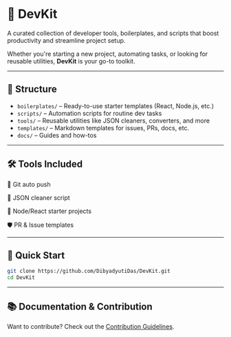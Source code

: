 # 🧰 DevKit

A curated collection of developer tools, boilerplates, and scripts that boost productivity and streamline project setup.

Whether you're starting a new project, automating tasks, or looking for reusable utilities, **DevKit** is your go-to toolkit.

---

## 📁 Structure

- `boilerplates/` – Ready-to-use starter templates (React, Node.js, etc.)
- `scripts/` – Automation scripts for routine dev tasks
- `tools/` – Reusable utilities like JSON cleaners, converters, and more
- `templates/` – Markdown templates for issues, PRs, docs, etc.
- `docs/` – Guides and how-tos

---

## 🛠️ Tools Included
🔄 Git auto push

🧹 JSON cleaner script

🏁 Node/React starter projects

🛡️ PR & Issue templates

---

## 🚀 Quick Start

```bash
git clone https://github.com/DibyadyutiDas/DevKit.git
cd DevKit
```
---

## 📚 Documentation & Contribution
Want to contribute? Check out the [Contribution Guidelines](CONTRIBUTING.md).
